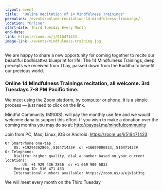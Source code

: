 ```yaml
---
layout: event
title:  "Online Recitation of 14 Mindfulness Trainings"
permalink: /events/online-recitation-14-mindfulness-trainings/
location: "Online"
start-date: Third Tuesday Every Month 
end-date:   
link: https://zoom.us/j/516471433
image-link: /events/mindfulness-training.jpg
---
```


We are happy to share a new opportunity for coming together to recite our beautiful bodhisattva blueprint for life:
The 14 Mindfulness Trainings, deep precepts we received from Thay, passed down from the Buddha to benefit our precious world.

### Online 14 Mindfulness Trainings recitation, all welcome. 3rd Tuesdays 7-8 PM Pacific time.

We meet using the Zoom platform, by computer or phone. It is a simple process — just need to click on the link.

Mindful Community (MROIS), will pay the monthly use fee and we would welcome dana to support this effort.
If you wish to make a donation over the coming months you may do so at: <http://paypal.me/mindfulcommunity>

Join from PC, Mac, Linux, iOS or Android: <https://zoom.us/j/516471433>

~~~
Or SmartPhone one-tap :
    US: +19294362866,,516471433#  or +16699006833,,516471433# 
Or Telephone:
    Dial(for higher quality, dial a number based on your current location): 
        US: +1 929 436 2866  or +1 669 900 6833 
    Meeting ID: 516 471 433
    International numbers available: https://zoom.us/u/ejvIat3tg
~~~

We will meet every month on the Third Tuesday
